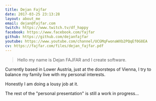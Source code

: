 ```yaml
---
title: Dejan Fajfar
date: 2017-03-25 23:13:28
layout: about_me
email: dejan@fajfar.com
twitch: https://www.twitch.tv/df_happy
facebook: https://www.facebook.com/fajfar
github: https://github.com/dejanfajfar
youtube: https://www.youtube.com/channel/UCGMqFwonaWXb2PQqEf0G8EA
cv: https://fajfar.com/files/dejan_fajfar.pdf
---
```


> Hello my name is Dejan FAJFAR and I create software. 

Currently based in Lower Austria, just at the doorsteps of Vienna, I try to balance my family live with my personal interests. 

Honestly I am doing a lousy job at it. 


The rest of the "personal presentation" is still a work in progress...